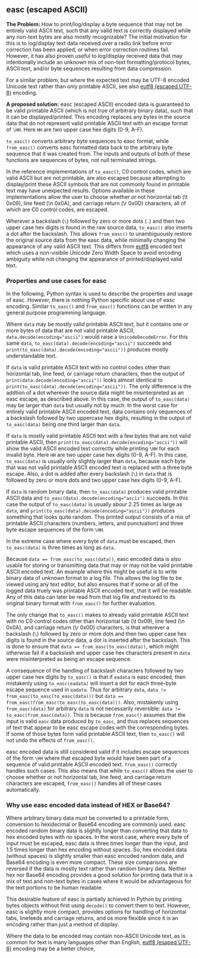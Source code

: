 ## easc (escaped ASCII)

**The Problem:** How to print/log/display a byte sequence that may not be entirely valid ASCII text, such that any valid text is correctly displayed while any non-text bytes are also mostly recognizable?  The initial motivation for this is to log/display text data received over a radio link before error correction has been applied, or when error correction routines fail.  However, it has also proven useful to log/display received data that may intentionally include an unknown mix of non-text formatting/protocol bytes, ASCII text, and/or byte sequences resulting from data compression.

For a similar problem, but where the expected text may be UTF-8 encoded Unicode text rather than only printable ASCII, see also [eutf8 (escaped UTF-8)](eutf8.md) encoding.

**A proposed solution:**  easc (escaped ASCII) encoded data is guaranteed to be valid printable ASCII (which is not true of arbitrary binary data), such that it can be displayed/printed.  This encoding replaces any bytes in the source data that do not represent valid printable ASCII text with an escape format of `\HH`.  Here `HH` are two upper case hex digits (0-9, A-F).

`to_easc()` converts arbitrary byte sequences to easc format, while `from_easc()` converts easc formatted data back to the arbitrary byte sequence that it was created from.  The inputs and outputs of both of these functions are sequences of bytes, not null terminated strings.

In the reference implementations of `to_easc()`, C0 control codes, which are valid ASCII but are not printable, are also escaped because attempting to display/print these ASCII symbols that are not commonly found in printable text may have unexpected results.  Options available in these implementations allow the user to choose whether or not horizontal tab (\t 0x09), line feed (\n 0x0A), and carriage return (\r 0x0D) characters, all of which are C0 control codes, are escaped.

Wherever a backslash (`\`) followed by zero or more dots (`.`) and then two upper case hex digits is found in the raw source data, `to_easc()` also inserts a dot after the backslash.  This allows `from_easc()` to unambiguously restore the original source data from the easc data, while minimally changing the appearance of any valid ASCII text.  This differs from [eutf8](eutf8.md) encoded text which uses a non-visibile Unicode Zero Width Space to avoid encoding ambiguity while not changing the appearance of printed/displayed valid text.


### Properties and use cases for easc

In the following, Python syntax is used to describe the properties and usage of easc.  However, there is nothing Python specific about use of easc encoding.  Similar `to_easc()` and `from_easc()` functions can be written in any general purpose programming language.

Where `data` may be mostly valid printable ASCII text, but it contains one or more bytes of data that are not valid printable ASCII, `data.decode(encoding="ascii")` would raise a `UnicodeDecodeError`.  For this same `data`, `to_easc(data).decode(encoding="ascii")` succeeds and `print(to_easc(data).decode(encoding="ascii"))` produces mostly understandable text.

If `data` is valid printable ASCII text with no control codes other than horizontal tab, line feed, or carriage return characters, then the output of `print(data.decode(encoding="ascii"))` looks almost identical to `print(to_easc(data).decode(encoding="ascii"))`.  The only difference is the addtion of a dot wherever the source data might be misinterpreted as an easc escape, as described above.  In this case, the output of `to_easc(data)` may be larger than `data` but usually not by much.  In the worst case for entirely valid printable ASCII encoded text, data contains only sequences of a backslash followed by two uppercase hex digits, resulting in the output of `to_easc(data)` being one third larger than `data`.

If `data` is mostly valid printable ASCII text with a few bytes that are not valid printable ASCII, then `print(to_easc(data).decode(encoding="ascii"))` will show the valid ASCII encoded text correctly while printing `\HH` for each invalid byte.  Here `HH` are two upper case hex digits (0-9, A-F).  In this case, `to_easc(data)` is usually only slightly larger than `data`, because each byte that was not valid printable ASCII encoded text is replaced with a three byte escape.  Also, a dot is added after every backslash (`\`) in `data` that is followed by zero or more dots and two upper case hex digits (0-9, A-F).

If `data` is random binary data, then `to_easc(data)` produces valid printable ASCII data and `to_easc(data).decode(encoding="ascii")` succeeds.  In this case the output of `to_easc(data)` is usually abour 2.25 times as large as `data`, and `print(to_easc(data).decode(encoding="ascii"))` produces something that looks quite random.  This printed output consists of a mix of printable ASCII characters (numbers, letters, and punctuation) and three byte escape sequences of the form `\HH`.

In the extreme case where every byte of `data` must be escaped, then `to_easc(data)` is three times as long as `data`.

Because `data == from_easc(to_easc(data))`, easc encoded data is also usable for storing or transmitting data that may or may not be valid printable ASCII encoded text.  An example where this might be useful is to write binary data of unknown format to a log file.  This allows the log file to be viewed using any text editor, but also ensures that if some or all of the logged data truely was printable ASCII encoded text, that it will be readable.  Any of this data can later be read from that log file and restored to its original binary format with `from_easc()` for further evaluation.

The only change that `to_easc()` makes to already valid printable ASCII text with no C0 control codes other than horizontal tab (\t 0x09), line feed (\n 0x0A), and carriage return (\r 0x0D) characters, is that wherever a backslash (`\`) followed by zero or more dots and then two upper case hex digits is found in the source data, a dot is inserted after the backslash.  This is done to ensure that `data == from_easc(to_easc(data))`, which might otherwise fail if a backslash and upper case hex characters present in `data` were misinterpreted as being an escape sequence.

A consequence of the handling of backslash characters followed by two upper case hex digits by `to_easc()` is that if `eadata` is easc encoded, then mistakenly using `to_easc(eadata)` will insert a dot for each three-byte escape sequence used in `eadata`.  Thus for arbitrary `data`, `data != from_easc(to_easc(to_easc(data)))` but `data == from_easc(from_easc(to_easc(to_easc(data)))`.  Also, mistakenly using `from_easc(data)` for arbitrary `data` is not necessarily reversible: `data != to_easc(from_easc(data))`.  This is because `from_easc()` assumes that the input is valid `easc` data produced by `to_easc`, and thus replaces sequences of text that appear to be easc escape codes with the corresponding bytes.  If some of those bytes form valid printable ASCII text, then `to_easc()` will not undo the effects of `from_easc()`.

easc encoded data is still considered valid if it includes escape sequences of the form `\HH` where that escaped byte would have been part of a sequence of valid printable ASCII encoded text.  `from_easc()` correctly handles such cases.  This also means that while `to_easc()` allows the user to choose whether or not horizontal tab, line feed, and carriage return characters are escaped, `from_easc()` handles all of these cases automatically.


### Why use easc encoded data instead of HEX or Base64?

Where arbitrary binary data must be converted to a printable form, conversion to hexidecimal or Base64 encoding are commonly used.  easc encoded random binary data is slightly longer than converting that data to hex encoded bytes with no spaces.  In the worst case, where every byte of input must be escaped, easc data is three times longer than the input, and 1.5 times longer than hex encoding without spaces.  So, hex encoded data (without spaces) is slightly smaller than easc encoded random data, and Base64 encoding is even more compact.  These size comparisons are reversed if the data is mostly text rather than random binary data.  Neither hex nor Base64 encoding provides a good solution for printing data that is a mix of text and non-text bytes in cases where it would be advantageous for the text portions to be human readable.

This desirable feature of easc is partially achieved in Python by printing bytes objects without first using `decode()` to convert them to text.  However, easc is slightly more compact, provides options for handling of horizontal tabs, linefeeds and carriage returns, and os more flexible since it is an encoding rather than just a method of display.

Where the data to be encoded may contain non-ASCII Unicode text, as is common for text is many languages other than English, [eutf8 (esaped UTF-8)](eutf8.md) encoding may be a better choice,
